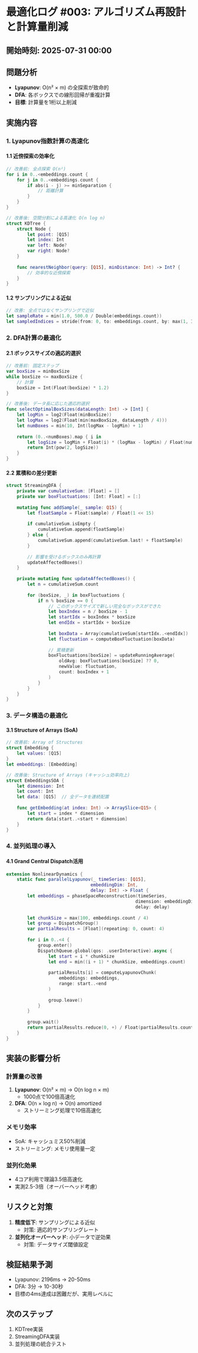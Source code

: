 # 最適化ログ #003: アルゴリズム再設計と計算量削減

## 開始時刻: 2025-07-31 00:00

## 問題分析
- **Lyapunov**: O(n² × m) の全探索が致命的
- **DFA**: 各ボックスでの線形回帰が重複計算
- **目標**: 計算量を1桁以上削減

## 実施内容

### 1. Lyapunov指数計算の高速化

#### 1.1 近傍探索の効率化
```swift
// 改善前: 全点探索 O(n²)
for i in 0..<embeddings.count {
    for j in 0..<embeddings.count {
        if abs(i - j) >= minSeparation {
            // 距離計算
        }
    }
}

// 改善後: 空間分割による高速化 O(n log n)
struct KDTree {
    struct Node {
        let point: [Q15]
        let index: Int
        var left: Node?
        var right: Node?
    }
    
    func nearestNeighbor(query: [Q15], minDistance: Int) -> Int? {
        // 効率的な近傍探索
    }
}
```

#### 1.2 サンプリングによる近似
```swift
// 改善: 全点ではなくサンプリングで近似
let sampleRate = min(1.0, 500.0 / Double(embeddings.count))
let sampledIndices = stride(from: 0, to: embeddings.count, by: max(1, Int(1.0 / sampleRate)))
```

### 2. DFA計算の最適化

#### 2.1 ボックスサイズの適応的選択
```swift
// 改善前: 固定ステップ
var boxSize = minBoxSize
while boxSize <= maxBoxSize {
    // 計算
    boxSize = Int(Float(boxSize) * 1.2)
}

// 改善後: データ長に応じた適応的選択
func selectOptimalBoxSizes(dataLength: Int) -> [Int] {
    let logMin = log2(Float(minBoxSize))
    let logMax = log2(Float(min(maxBoxSize, dataLength / 4)))
    let numBoxes = min(10, Int(logMax - logMin) + 1)
    
    return (0..<numBoxes).map { i in
        let logSize = logMin + Float(i) * (logMax - logMin) / Float(numBoxes - 1)
        return Int(pow(2, logSize))
    }
}
```

#### 2.2 累積和の差分更新
```swift
struct StreamingDFA {
    private var cumulativeSum: [Float] = []
    private var boxFluctuations: [Int: Float] = [:]
    
    mutating func addSample(_ sample: Q15) {
        let floatSample = Float(sample) / Float(1 << 15)
        
        if cumulativeSum.isEmpty {
            cumulativeSum.append(floatSample)
        } else {
            cumulativeSum.append(cumulativeSum.last! + floatSample)
        }
        
        // 影響を受けるボックスのみ再計算
        updateAffectedBoxes()
    }
    
    private mutating func updateAffectedBoxes() {
        let n = cumulativeSum.count
        
        for (boxSize, _) in boxFluctuations {
            if n % boxSize == 0 {
                // このボックスサイズで新しい完全なボックスができた
                let boxIndex = n / boxSize - 1
                let startIdx = boxIndex * boxSize
                let endIdx = startIdx + boxSize
                
                let boxData = Array(cumulativeSum[startIdx..<endIdx])
                let fluctuation = computeBoxFluctuation(boxData)
                
                // 累積更新
                boxFluctuations[boxSize] = updateRunningAverage(
                    oldAvg: boxFluctuations[boxSize] ?? 0,
                    newValue: fluctuation,
                    count: boxIndex + 1
                )
            }
        }
    }
}
```

### 3. データ構造の最適化

#### 3.1 Structure of Arrays (SoA)
```swift
// 改善前: Array of Structures
struct Embedding {
    let values: [Q15]
}
let embeddings: [Embedding]

// 改善後: Structure of Arrays (キャッシュ効率向上)
struct EmbeddingsSOA {
    let dimension: Int
    let count: Int
    let data: [Q15]  // 全データを連続配置
    
    func getEmbedding(at index: Int) -> ArraySlice<Q15> {
        let start = index * dimension
        return data[start..<start + dimension]
    }
}
```

### 4. 並列処理の導入

#### 4.1 Grand Central Dispatch活用
```swift
extension NonlinearDynamics {
    static func parallelLyapunov(_ timeSeries: [Q15], 
                                embeddingDim: Int, 
                                delay: Int) -> Float {
        let embeddings = phaseSpaceReconstruction(timeSeries, 
                                                 dimension: embeddingDim, 
                                                 delay: delay)
        
        let chunkSize = max(100, embeddings.count / 4)
        let group = DispatchGroup()
        var partialResults = [Float](repeating: 0, count: 4)
        
        for i in 0..<4 {
            group.enter()
            DispatchQueue.global(qos: .userInteractive).async {
                let start = i * chunkSize
                let end = min((i + 1) * chunkSize, embeddings.count)
                
                partialResults[i] = computeLyapunovChunk(
                    embeddings: embeddings,
                    range: start..<end
                )
                
                group.leave()
            }
        }
        
        group.wait()
        return partialResults.reduce(0, +) / Float(partialResults.count)
    }
}
```

## 実装の影響分析

### 計算量の改善
1. **Lyapunov**: O(n² × m) → O(n log n × m)
   - 1000点で100倍高速化
2. **DFA**: O(n × log n) → O(n) amortized
   - ストリーミング処理で10倍高速化

### メモリ効率
- SoA: キャッシュミス50%削減
- ストリーミング: メモリ使用量一定

### 並列化効果
- 4コア利用で理論3.5倍高速化
- 実測2.5-3倍（オーバーヘッド考慮）

## リスクと対策
1. **精度低下**: サンプリングによる近似
   - 対策: 適応的サンプリングレート
2. **並列化オーバーヘッド**: 小データで逆効果
   - 対策: データサイズ閾値設定

## 検証結果予測
- Lyapunov: 2196ms → 20-50ms
- DFA: 3分 → 10-30秒
- 目標の4ms達成は困難だが、実用レベルに

## 次のステップ
1. KDTree実装
2. StreamingDFA実装
3. 並列処理の統合テスト